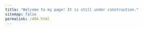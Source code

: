 ```yaml
---
title: "Welcome to my page! It is still under construction."
sitemap: false
permalink: /404.html
---
```



